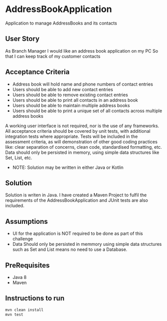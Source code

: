 # AddressBookApplication
Application to manage AddressBooks and its contacts
## User Story

As Branch Manager I would like an address book application on my PC So that I can keep track of my customer contacts

## Acceptance Criteria

- Address book will hold name and phone numbers of contact entries
- Users should be able to add new contact entries
- Users should be able to remove existing contact entries
- Users should be able to print all contacts in an address book
- Users should be able to maintain multiple address books
- Users should be able to print a unique set of all contacts across 
  multiple address books
  
A working user interface is not required, nor is the use of any frameworks. All acceptance criteria should be covered by unit tests, with additional integration tests where appropriate. Tests will be included in the assessment criteria, as will demonstration of other good coding practices like: clear separation of concerns, clean code, standardised formatting, etc. Data should only be persisted in memory, using simple data structures like Set, List, etc.
- NOTE: Solution may be written in either Java or Kotlin

## Solution 
Solution is writen in Java. I have created a Maven Project to fulfil the requirements of the AddressBookApplication and JUnit tests are also included. 

## Assumptions
- UI for the application is NOT required to be done as part of this challenge
- Data Should only be persisted in memmory using simple data structures such as Set and List means no need to use a Database.
## PreRequisites
 - Java 8
 - Maven
## Instructions to run 

```bash
mvn clean install
mvn test

```
